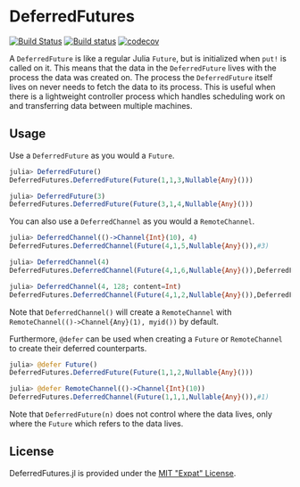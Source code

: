# DeferredFutures

[![Build Status](https://travis-ci.org/invenia/DeferredFutures.jl.svg?branch=master)](https://travis-ci.org/invenia/DeferredFutures.jl)
[![Build status](https://ci.appveyor.com/api/projects/status/5sp5i4ewkfgw4cum/branch/master?svg=true)](https://ci.appveyor.com/project/iamed2/deferredfutures-jl/branch/master)
[![codecov](https://codecov.io/gh/invenia/DeferredFutures.jl/branch/master/graph/badge.svg)](https://codecov.io/gh/invenia/DeferredFutures.jl)

A `DeferredFuture` is like a regular Julia `Future`, but is initialized when `put!` is called on it.
This means that the data in the `DeferredFuture` lives with the process the data was created on.
The process the `DeferredFuture` itself lives on never needs to fetch the data to its process.
This is useful when there is a lightweight controller process which handles scheduling work on and transferring data between multiple machines.

## Usage

Use a `DeferredFuture` as you would a `Future`.
```julia
julia> DeferredFuture()
DeferredFutures.DeferredFuture(Future(1,1,3,Nullable{Any}()))

julia> DeferredFuture(3)
DeferredFutures.DeferredFuture(Future(3,1,4,Nullable{Any}()))
```

You can also use a `DeferredChannel` as you would a `RemoteChannel`.
```julia
julia> DeferredChannel(()->Channel{Int}(10), 4)
DeferredFutures.DeferredChannel(Future(4,1,5,Nullable{Any}()),#3)

julia> DeferredChannel(4)
DeferredFutures.DeferredChannel(Future(4,1,6,Nullable{Any}()),DeferredFutures.#2)

julia> DeferredChannel(4, 128; content=Int)
DeferredFutures.DeferredChannel(Future(4,1,2,Nullable{Any}()),DeferredFutures.#2)
```
Note that `DeferredChannel()` will create a `RemoteChannel` with `RemoteChannel(()->Channel{Any}(1), myid())` by default.

Furthermore, `@defer` can be used when creating a `Future` or `RemoteChannel` to create their deferred counterparts.
```julia
julia> @defer Future()
DeferredFutures.DeferredFuture(Future(1,1,2,Nullable{Any}()))

julia> @defer RemoteChannel(()->Channel{Int}(10))
DeferredFutures.DeferredChannel(Future(1,1,1,Nullable{Any}()),#1)
```

Note that `DeferredFuture(n)` does not control where the data lives, only where the `Future` which refers to the data lives.

## License

DeferredFutures.jl is provided under the [MIT "Expat" License](LICENSE.md).
